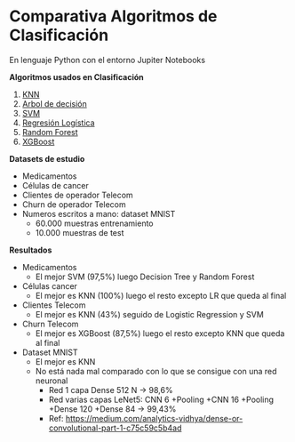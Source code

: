 # Comparativa Algoritmos de Clasificación
En lenguaje Python con el entorno Jupiter Notebooks

**Algoritmos usados en Clasificación**   
1. [KNN](#id1)
2. [Arbol de decisión](#id2)
3. [SVM](#id3)
4. [Regresión Logística](#id4)
5. [Random Forest](#id5)
6. [XGBoost](#id6)

**Datasets de estudio**
- Medicamentos
- Células de cancer
- Clientes de operador Telecom
- Churn de operador Telecom
- Numeros escritos a mano: dataset MNIST 
  + 60.000 muestras entrenamiento
  + 10.000 muestras de test
  
**Resultados**
- Medicamentos
  + El mejor SVM (97,5%) luego Decision Tree y Random Forest
- Células cancer
  + El mejor es KNN (100%) luego el resto excepto LR que queda al final
- Clientes Telecom
  + El mejor es KNN (43%) seguido de Logistic Regression y SVM
- Churn Telecom
  + El mejor es XGBoost (87,5%) luego el resto excepto KNN que queda al final
- Dataset MNIST
  + El mejor es KNN
  + No está nada mal comparado con lo que se consigue con una red neuronal
    - Red 1 capa Dense 512 N -> 98,6%
    - Red varias capas LeNet5: CNN 6 +Pooling +CNN 16 +Pooling +Dense 120 +Dense 84 -> 99,43%
    - Ref: https://medium.com/analytics-vidhya/dense-or-convolutional-part-1-c75c59c5b4ad
    
